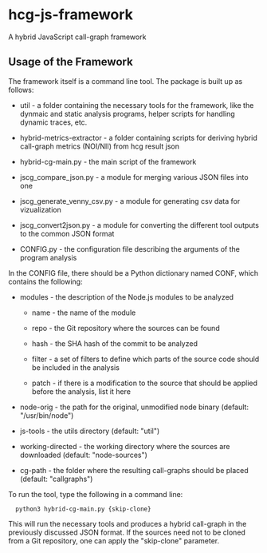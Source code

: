# hcg-js-framework
A hybrid JavaScript call-graph framework

Usage of the Framework
----------------------

The framework itself is a command line tool. The package is built up as
follows:

-   util - a folder containing the necessary tools for the framework,
    like the dynmaic and static analysis programs, helper scripts for
    handling dynamic traces, etc.

-   hybrid-metrics-extractor - a folder containing scripts for deriving
    hybrid call-graph metrics (NOI/NII) from hcg result json

-   hybrid-cg-main.py - the main script of the framework

-   jscg\_compare\_json.py - a module for merging various JSON files
    into one

-   jscg\_generate\_venny\_csv.py - a module for generating csv data
    for vizualization

-   jscg\_convert2json.py - a module for converting the different tool
    outputs to the common JSON format

-   CONFIG.py - the configuration file describing the arguments of the
    program analysis

In the CONFIG file, there should be a Python dictionary named CONF,
which contains the following:

-   modules - the description of the Node.js modules to be analyzed

    -   name - the name of the module

    -   repo - the Git repository where the sources can be found

    -   hash - the SHA hash of the commit to be analyzed

    -   filter - a set of filters to define which parts of the source
        code should be included in the analysis

    -   patch - if there is a modification to the source that should be
        applied before the analysis, list it here

-   node-orig - the path for the original, unmodified node binary
    (default: \"/usr/bin/node\")

-   js-tools - the utils directory (default: \"util\")

-   working-directed - the working directory where the sources are
    downloaded (default: \"node-sources\")

-   cg-path - the folder where the resulting call-graphs should be
    placed (default: \"callgraphs\")

To run the tool, type the following in a command line:

      python3 hybrid-cg-main.py {skip-clone}

This will run the necessary tools and produces a hybrid call-graph in
the previously discussed JSON format. If the sources need not to be
cloned from a Git repository, one can apply the \"skip-clone\"
parameter.

